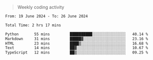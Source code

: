 > Weekly coding activity
<!--START_SECTION:waka-->

```txt
From: 19 June 2024 - To: 26 June 2024

Total Time: 2 hrs 17 mins

Python       55 mins         ██████████░░░░░░░░░░░░░░░   40.14 %
Markdown     31 mins         █████▓░░░░░░░░░░░░░░░░░░░   23.16 %
HTML         23 mins         ████▒░░░░░░░░░░░░░░░░░░░░   16.68 %
Text         14 mins         ██▓░░░░░░░░░░░░░░░░░░░░░░   10.67 %
TypeScript   12 mins         ██▒░░░░░░░░░░░░░░░░░░░░░░   09.25 %
```

<!--END_SECTION:waka-->
